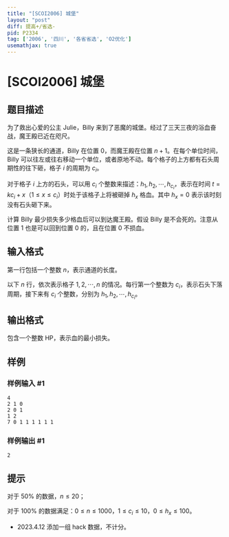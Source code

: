 ```yaml
---
title: "[SCOI2006] 城堡"
layout: "post"
diff: 提高+/省选-
pid: P2334
tag: ['2006', '四川', '各省省选', 'O2优化']
usemathjax: true
---
```


# [SCOI2006] 城堡
## 题目描述

为了救出心爱的公主 Julie，Billy 来到了恶魔的城堡。经过了三天三夜的浴血奋战，魔王殿已近在咫尺。

这是一条狭长的通道，Billy 在位置 $0$，而魔王殿在位置 $n + 1$。在每个单位时间，Billy 可以往左或往右移动一个单位，或者原地不动。每个格子的上方都有石头周期性的往下砸，格子 $i$ 的周期为 $c_i$。

对于格子 $i$ 上方的石头，可以用 $c_i$ 个整数来描述：$h_1, h_2, \cdots, h_{c_i}$，表示在时间 $t = kc_i + x$（$1\leq x\leq c_i$）时处于该格子上将被砸掉 $h_x$ 格血。其中 $h_x = 0$ 表示该时刻没有石头砸下来。

计算 Billy 最少损失多少格血后可以到达魔王殿。假设 Billy 是不会死的。注意从位置 $1$ 也是可以回到位置 $0$ 的，且在位置 $0$ 不损血。

## 输入格式

第一行包括一个整数 $n$，表示通道的长度。

以下 $n$ 行，依次表示格子 $1, 2, \cdots, n$ 的情况。每行第一个整数为 $c_i$，表示石头下落周期，接下来有 $c_i$ 个整数，分别为 $h_1, h_2, \cdots, h_{c_i}$。

## 输出格式

包含一个整数 HP，表示血的最小损失。
## 样例

### 样例输入 #1
```
4
2 1 0
2 0 1
1 2
7 0 1 1 1 1 1 1

```
### 样例输出 #1
```
2
```
## 提示

对于 $50\%$ 的数据，$n\leq 20$；

对于 $100\%$ 的数据满足：$0\leq n\leq 1000$，$1\leq c_i\leq 10$，$0\leq h_x\leq 100$。

- 2023.4.12 添加一组 hack 数据，不计分。
